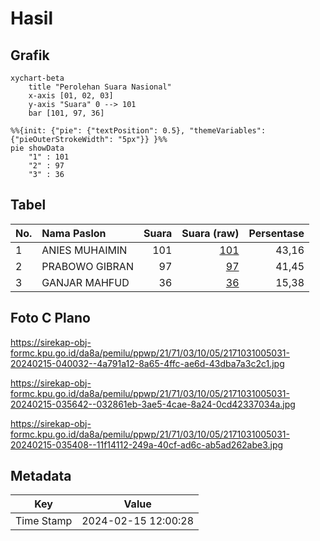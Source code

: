 # Hasil

## Grafik

```mermaid
xychart-beta
    title "Perolehan Suara Nasional"
    x-axis [01, 02, 03]
    y-axis "Suara" 0 --> 101
    bar [101, 97, 36]
```

```mermaid
%%{init: {"pie": {"textPosition": 0.5}, "themeVariables": {"pieOuterStrokeWidth": "5px"}} }%%
pie showData
    "1" : 101
    "2" : 97
    "3" : 36
```

## Tabel

| No. | Nama Paslon    | Suara | Suara (raw) | Persentase |
|:--- |:-------------- | -----:| -----------:| ----------:|
| 1   | ANIES MUHAIMIN | 101   | [101][p-1]  | 43,16      |
| 2   | PRABOWO GIBRAN | 97    | [97][p-2]   | 41,45      |
| 3   | GANJAR MAHFUD  | 36    | [36][p-3]   | 15,38      |


[p-1]: https://github.com/gigit-pemilu/pemilu-2024/blob/main/pilpres/hitung-suara/sub/21-kepulauan-riau/sub/71-kota-batam/sub/03-sekupang/sub/1005-tiban-indah/sub/031-tps/sub/paslon-1.txt
[p-2]: https://github.com/gigit-pemilu/pemilu-2024/blob/main/pilpres/hitung-suara/sub/21-kepulauan-riau/sub/71-kota-batam/sub/03-sekupang/sub/1005-tiban-indah/sub/031-tps/sub/paslon-2.txt
[p-3]: https://github.com/gigit-pemilu/pemilu-2024/blob/main/pilpres/hitung-suara/sub/21-kepulauan-riau/sub/71-kota-batam/sub/03-sekupang/sub/1005-tiban-indah/sub/031-tps/sub/paslon-3.txt

## Foto C Plano

https://sirekap-obj-formc.kpu.go.id/da8a/pemilu/ppwp/21/71/03/10/05/2171031005031-20240215-040032--4a791a12-8a65-4ffc-ae6d-43dba7a3c2c1.jpg

https://sirekap-obj-formc.kpu.go.id/da8a/pemilu/ppwp/21/71/03/10/05/2171031005031-20240215-035642--032861eb-3ae5-4cae-8a24-0cd42337034a.jpg

https://sirekap-obj-formc.kpu.go.id/da8a/pemilu/ppwp/21/71/03/10/05/2171031005031-20240215-035408--11f14112-249a-40cf-ad6c-ab5ad262abe3.jpg


## Metadata

| Key        | Value               |
| ---------- | ------------------- |
| Time Stamp | 2024-02-15 12:00:28 |



